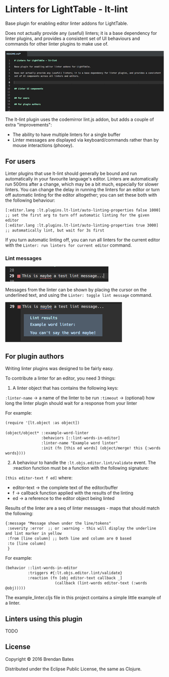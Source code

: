 # Linters for LightTable - lt-lint

Base plugin for enabling editor linter addons for LightTable.

Does not actually provide any (useful) linters; it is a base dependency for linter plugins, and provides a consistent
set of UI behaviours and commands for other linter plugins to make use of.

![Example Image](https://raw.githubusercontent.com/bbbates/lt-lint/master/doc/example.gif)

The lt-lint plugin uses the codemirror lint.js addon, but adds a couple of extra "improvements":

- The ability to have multiple linters for a single buffer
- Linter messages are displayed via keyboard/commands rather than by mouse interactions (phooey).

## For users

Linter plugins that use lt-lint should generally be bound and run automatically in your favourite language's editor.
Linters are automatically run 500ms after a change, which may be a bit much, especially for slower linters. You can change the delay in running the linters for an editor or turn off automatic linting for the editor altogether; you can set these both with the following behaviour:

```
[:editor.lang :lt.plugins.lt-lint/auto-linting-properties false 1000] ;; set the first arg to turn off automatic linting for the given editor
[:editor.lang :lt.plugins.lt-lint/auto-linting-properties true 3000] ;; automatically lint, but wait for 3s first
```

If you turn automatic linting off, you can run all linters for the current editor with the ```Linter: run linters for current editor``` command.

### Lint messages

![Lint mark](https://raw.githubusercontent.com/bbbates/lt-lint/master/doc/lint-mark.png)

Messages from the linter can be shown by placing the cursor on the underlined text, and using the ```Linter: toggle lint message``` command.

![Lint message](https://raw.githubusercontent.com/bbbates/lt-lint/master/doc/lint-message.png)

## For plugin authors

Writing linter plugins was designed to be fairly easy.

To contribute a linter for an editor, you need 3 things:

1. A linter object that has contains the following keys:

```:linter-name``` -> a name of the linter to be run
```:timeout``` -> (optional) how long the linter plugin should wait for a response from your linter

For example:

```
(require '[lt.object :as object])

(object/object* ::example-word-linter
                :behaviors [::lint-words-in-editor]
                :linter-name "Example word linter"
                :init (fn [this ed words] (object/merge! this {:words words})))
```

2. A behaviour to handle the ```:lt.objs.editor.lint/validate``` event.
The :reaction function must be a function with the following signature:

``` [this editor-text f ed] ```
where:
- editor-text -> the complete text of the editor/buffer
- f -> callback function applied with the results of the linting
- ed -> a reference to the editor object being linted

Results of the linter are a seq of linter messages - maps that should match the following:
```
{:message "Message shown under the line/tokens"
 :severity :error  ;; or :warning - this will display the underline and lint marker in yellow
 :from [line column] ;; both line and column are 0 based
 :to [line column]
 }
```

For example:
```
(behavior ::lint-words-in-editor
          :triggers #{:lt.objs.editor.lint/validate}
          :reaction (fn [obj editor-text callback _]
                      (callback (lint-words editor-text (:words @obj)))))
```

The example\_linter.cljs file in this project contains a simple little example of a linter.

## Linters using this plugin

TODO

## License

Copyright © 2016 Brendan Bates

Distributed under the Eclipse Public License, the same as Clojure.
